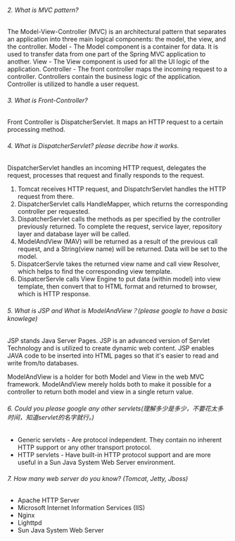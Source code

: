 ###### 2. What is MVC pattern?
The Model-View-Controller (MVC) is an architectural pattern that separates an application into three main logical components: the model, the view, and the controller.
Model - The Model component is a container for data. It is used to transfer data from one part of the Spring MVC application to another.
View - The View component is used for all the UI logic of the application. 
Controller - The front controller maps the incoming request to a controller. Controllers contain the business logic of the application. Controller is utilized to handle a user request.
###### 3. What is Front-Controller?
Front Controller is DispatcherServlet. It maps an HTTP request to a certain processing method. 
###### 4. What is DispatcherServlet? please decribe how it works.
DispatcherServlet handles an incoming HTTP request, delegates the request, processes that request and finally responds to the request. 

1. Tomcat receives HTTP request, and DispatchrServlet handles the HTTP request from there. 
2. DispatcherServlet calls HandleMapper, which returns the corresponding controller per requested. 
3. DispatcherServlet calls the methods as per specified by the controller previously returned. To complete the request, service layer, repository layer and database layer will be called. 
4. ModelAndView (MAV) will be returned as a result of the previous call request, and a String(view name) will be returned. Data will be set to the model. 
5. DispatcerServle takes the returned view name and call view Resolver, which helps to find the corresponding view template. 
6. DispatcerServle calls View Engine to put data (within model) into view template, then convert that to HTML format and returned to browser, which is HTTP response.

###### 5. What is JSP and What is ModelAndView？(please google to have a basic knowlege)
JSP stands Java Server Pages. JSP is an advanced version of Servlet Technology and is utilized to create dynamic web content. JSP enables JAVA code to be inserted into HTML pages so that it's easier to read and write from/to databases. 

ModelAndView is a holder for both Model and View in the web MVC framework. ModelAndView merely holds both to make it possible for a controller to return both model and view in a single return value. 
###### 6. Could you please google any other servlets(理解多少是多少，不要花太多时间，知道servlet的名字就⾏。)
- Generic servlets - Are protocol independent. They contain no inherent HTTP support or any other transport protocol.
- HTTP servlets - Have built-in HTTP protocol support and are more useful in a Sun Java System Web Server environment.

###### 7. How many web server do you know? (Tomcat, Jetty, Jboss)
- Apache HTTP Server
- Microsoft Internet Information Services (IIS)
- Nginx
- Lighttpd
- Sun Java System Web Server
